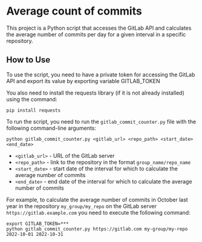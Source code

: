 # Average count of commits

This project is a Python script that accesses the GitLab API and calculates the average number of commits per day for a given interval in a specific repository.

## How to Use

To use the script, you need to have a private token for accessing the GitLab API and export its value by exporting variable GITLAB_TOKEN

You also need to install the requests library (if it is not already installed) using the command:

```commandline
pip install requests
```

To run the script, you need to run the `gitlab_commit_counter.py` file with the following command-line arguments:

```commandline
python gitlab_commit_counter.py <gitlab_url> <repo_path> <start_date> <end_date>
```

- `<gitlab_url>` - URL of the GitLab server
- `<repo_path>` - link to the repository in the format `group_name/repo_name`
- `<start_date>` - start date of the interval for which to calculate the average number of commits
- `<end_date>` - end date of the interval for which to calculate the average number of commits

For example, to calculate the average number of commits in October last year in the repository `my_group/my_repo` on the GitLab server `https://gitlab.example.com` you need to execute the following command:

```commandline
export GITLAB_TOKEN=***
python gitlab_commit_counter.py https://gitlab.com my-group/my-repo 2022-10-01 2022-10-31
```
